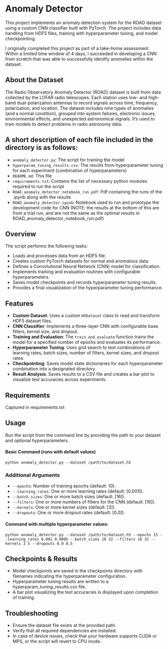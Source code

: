 # Anomaly Detector

This project implements an anomaly detection system for the ROAD dataset using a custom CNN classifier built with PyTorch. The project includes data handling from HDF5 files, training with hyperparameter tuning, and model checkpointing.

I originally completed this project as part of a take-home assessment. Within a limited time window of 4 days, I succeeded in developing a CNN from scratch that was able to successfully idenitfy anomalies within the dataset.

## About the Dataset

The Radio Observatory Anomaly Detector (ROAD) dataset is built from data collected by the LOFAR radio telescopes. Each station uses low- and high-band dual-polarization antennas to record signals across time, frequency, polarization, and location. The dataset includes nine types of anomalies (and a normal condition), grouped into system failures, electronic issues, environmental effects, and unexpected astronomical signals. It’s used to train models to detect problems in radio astronomy data.

## A short description of each file included in the directory is as follows:

- `anomaly_detector.py`: The script for training the model
- `hyperparam_tuning_results.csv`: The results from hyperparameter tuning for each experiment (combination of hyperparameters)
- `README.md`: This file
- `requirements.txt`: Contains the list of necessary python modules required to run the script
- `ROAD_anomaly_detector_notebook_run.pdf`: Pdf containing the runs of the .ipynb along with the results
- `ROAD_anomaly_detector.ipynb`: Notebook used to run and prototype the development code for CNN (NOTE: the results at the bottom of this are from a trial run, and are not the same as the optimal results in ROAD_anomaly_detector_notebook_run.pdf)

## Overview

The script performs the following tasks:
- Loads and processes data from an HDF5 file.
- Creates custom PyTorch datasets for normal and anomalous data.
- Defines a Convolutional Neural Network (CNN) model for classification.
- Implements training and evaluation routines with configurable hyperparameters.
- Saves model checkpoints and records hyperparameter tuning results.
- Provides a final visualization of the hyperparameter tuning performance.

## Features
- **Custom Dataset**: Uses a custom `H5Dataset` class to read and transform HDF5 dataset files.
- **CNN Classifier**: Implements a three-layer CNN with configurable base filters, kernel size, and dropout.
- **Training and Evaluation**: The `train_and_evaluate` function trains the model for a specified number of epochs and evaluates its performance.
- **Hyperparameter Tuning**: Uses grid search to test combinations of learning rates, batch sizes, number of filters, kernel sizes, and dropout rates.
- **Checkpointing**: Saves model state dictionaries for each hyperparameter combination into a designated directory.
- **Result Analysis**: Saves results to a CSV file and creates a bar plot to visualize test accuracies across experiments.

## Requirements
Captured in requirements.txt

## Usage
Run the script from the command line by providing the path to your dataset and optional hyperparameters.

#### Basic Command (runs with default values)
`python anomaly_detector.py --dataset /path/to/dataset.h5`

### Additional Arguments
- `--epochs`: Number of training epochs (default: 10).
- `--learning_rates`: One or more learning rates (default: [0.001]).
- `--batch_sizes`: One or more batch sizes (default: [16]).
- `--filters`: One or more numbers of filters for the CNN (default: [16]).
- `--kernels`: One or more kernel sizes (default: [3]).
- `--dropouts`: One or more dropout rates (default: [0.0]).

#### Command with multiple hyperparameter values:
`python anomaly_detector.py --dataset /path/to/dataset.h5 --epochs 15 --learning_rates 0.001 0.0005 --batch_sizes 16 32 --filters 16 32 --kernels 3 5 --dropouts 0.0 0.5`

## Checkpoints & Results
- Model checkpoints are saved in the checkpoints directory with filenames indicating the hyperparameter configuration.
- Hyperparameter tuning results are written to a hyperparam_tuning_results.csv file.
- A bar plot visualizing the test accuracies is displayed upon completion of training.

## Troubleshooting
- Ensure the dataset file exists at the provided path.
- Verify that all required dependencies are installed.
- In case of device issues, check that your hardware supports CUDA or MPS, or the script will revert to CPU mode.
